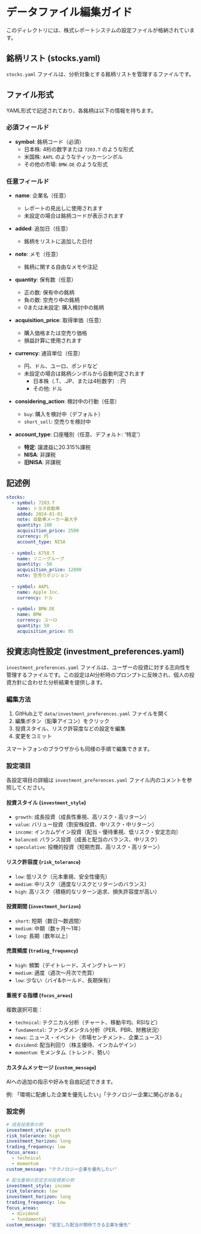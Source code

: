 # データファイル編集ガイド

このディレクトリには、株式レポートシステムの設定ファイルが格納されています。

## 銘柄リスト (stocks.yaml)

`stocks.yaml` ファイルは、分析対象とする銘柄リストを管理するファイルです。

## ファイル形式

YAML形式で記述されており、各銘柄は以下の情報を持ちます。

### 必須フィールド

- **symbol**: 銘柄コード（必須）
  - 日本株: 4桁の数字または `7203.T` のような形式
  - 米国株: `AAPL` のようなティッカーシンボル
  - その他の市場: `BMW.DE` のような形式

### 任意フィールド

- **name**: 企業名（任意）
  - レポートの見出しに使用されます
  - 未設定の場合は銘柄コードが表示されます

- **added**: 追加日（任意）
  - 銘柄をリストに追加した日付

- **note**: メモ（任意）
  - 銘柄に関する自由なメモや注記

- **quantity**: 保有数（任意）
  - 正の数: 保有中の銘柄
  - 負の数: 空売り中の銘柄
  - 0または未設定: 購入検討中の銘柄

- **acquisition_price**: 取得単価（任意）
  - 購入価格または空売り価格
  - 損益計算に使用されます

- **currency**: 通貨単位（任意）
  - 円、ドル、ユーロ、ポンドなど
  - 未設定の場合は銘柄シンボルから自動判定されます
    - 日本株（.T、.JP、または4桁数字）: 円
    - その他: ドル

- **considering_action**: 検討中の行動（任意）
  - `buy`: 購入を検討中（デフォルト）
  - `short_sell`: 空売りを検討中

- **account_type**: 口座種別（任意、デフォルト: '特定'）
  - **特定**: 譲渡益に20.315%課税
  - **NISA**: 非課税
  - **旧NISA**: 非課税

## 記述例

```yaml
stocks:
  - symbol: 7203.T
    name: トヨタ自動車
    added: 2024-01-01
    note: 自動車メーカー最大手
    quantity: 100
    acquisition_price: 2500
    currency: 円
    account_type: NISA
  
  - symbol: 6758.T
    name: ソニーグループ
    quantity: -50
    acquisition_price: 12000
    note: 空売りポジション
  
  - symbol: AAPL
    name: Apple Inc.
    currency: ドル
  
  - symbol: BMW.DE
    name: BMW
    currency: ユーロ
    quantity: 50
    acquisition_price: 95
```

## 投資志向性設定 (investment_preferences.yaml)

`investment_preferences.yaml` ファイルは、ユーザーの投資に対する志向性を管理するファイルです。この設定はAI分析時のプロンプトに反映され、個人の投資方針に合わせた分析結果を提供します。

### 編集方法

1. GitHub上で `data/investment_preferences.yaml` ファイルを開く
2. 編集ボタン（鉛筆アイコン）をクリック
3. 投資スタイル、リスク許容度などの設定を編集
4. 変更をコミット

スマートフォンのブラウザからも同様の手順で編集できます。

### 設定項目

各設定項目の詳細は `investment_preferences.yaml` ファイル内のコメントを参照してください。

#### 投資スタイル (`investment_style`)

- `growth`: 成長投資（成長性重視、高リスク・高リターン）
- `value`: バリュー投資（割安株投資、中リスク・中リターン）
- `income`: インカムゲイン投資（配当・優待重視、低リスク・安定志向）
- `balanced`: バランス投資（成長と配当のバランス、中リスク）
- `speculative`: 投機的投資（短期売買、高リスク・高リターン）

#### リスク許容度 (`risk_tolerance`)

- `low`: 低リスク（元本重視、安全性優先）
- `medium`: 中リスク（適度なリスクとリターンのバランス）
- `high`: 高リスク（積極的なリターン追求、損失許容度が高い）

#### 投資期間 (`investment_horizon`)

- `short`: 短期（数日～数週間）
- `medium`: 中期（数ヶ月～1年）
- `long`: 長期（数年以上）

#### 売買頻度 (`trading_frequency`)

- `high`: 頻繁（デイトレード、スイングトレード）
- `medium`: 適度（週次～月次で売買）
- `low`: 少ない（バイ&ホールド、長期保有）

#### 重視する指標 (`focus_areas`)

複数選択可能：

- `technical`: テクニカル分析（チャート、移動平均、RSIなど）
- `fundamental`: ファンダメンタル分析（PER、PBR、財務状況）
- `news`: ニュース・イベント（市場センチメント、企業ニュース）
- `dividend`: 配当利回り（株主優待、インカムゲイン）
- `momentum`: モメンタム（トレンド、勢い）

#### カスタムメッセージ (`custom_message`)

AIへの追加の指示や好みを自由記述できます。

例: 「環境に配慮した企業を優先したい」「テクノロジー企業に関心がある」

### 設定例

```yaml
# 成長投資家の例
investment_style: growth
risk_tolerance: high
investment_horizon: long
trading_frequency: low
focus_areas:
  - technical
  - momentum
custom_message: "テクノロジー企業を優先したい"
```

```yaml
# 配当重視の安定志向投資家の例
investment_style: income
risk_tolerance: low
investment_horizon: long
trading_frequency: low
focus_areas:
  - dividend
  - fundamental
custom_message: "安定した配当が期待できる企業を優先"
```
